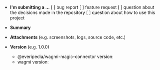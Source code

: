 - **I'm submitting a ...**
  [ ] bug report
  [ ] feature request
  [ ] question about the decisions made in the repository
  [ ] question about how to use this project

- **Summary**

- **Attachments** (e.g. screenshots, logs, source code, etc.)

- **Version** (e.g. 1.0.0)
  - @everipedia/wagmi-magic-connector version:
  - wagmi version:
